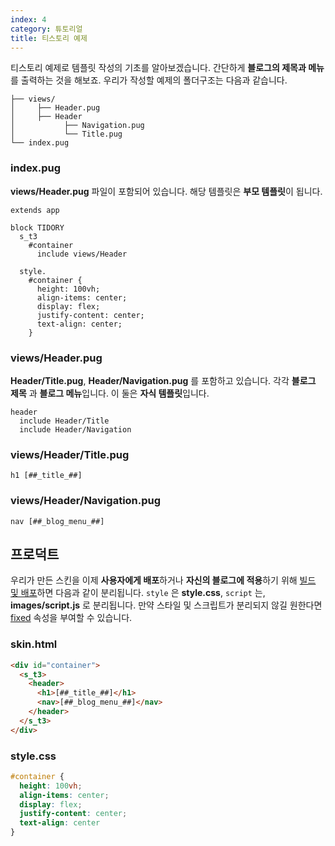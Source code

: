 ```yaml
---
index: 4
category: 튜토리얼
title: 티스토리 예제
---
```


티스토리 예제로 템플릿 작성의 기초를 알아보겠습니다. 간단하게 **블로그의 제목과 메뉴**를 출력하는 것을 해보죠. 우리가 작성할 예제의 폴더구조는 다음과 같습니다.

```plaintext
├── views/
│     ├── Header.pug
│     ├── Header
│           ├── Navigation.pug
│           └── Title.pug
└── index.pug
```

### index.pug

**views/Header.pug** 파일이 포함되어 있습니다. 해당 템플릿은 **부모 템플릿**이 됩니다.

```pug
extends app

block TIDORY
  s_t3
    #container
      include views/Header

  style.
    #container {
      height: 100vh;
      align-items: center;
      display: flex;
      justify-content: center;
      text-align: center;
    }
```

### views/Header.pug

**Header/Title.pug**, **Header/Navigation.pug** 를 포함하고 있습니다. 각각 **블로그 제목** 과 **블로그 메뉴**입니다. 이 둘은 **자식 템플릿**입니다.

```pug
header
  include Header/Title
  include Header/Navigation
```

### views/Header/Title.pug

```pug
h1 [##_title_##]
```

### views/Header/Navigation.pug

```pug
nav [##_blog_menu_##]
```

## 프로덕트

우리가 만든 스킨을 이제 **사용자에게 배포**하거나 **자신의 블로그에 적용**하기 위해 [빌드 및 배포](/docs/deployment)하면 다음과 같이 분리됩니다. `style` 은 **style.css**, `script` 는, **images/script.js** 로 분리됩니다. 만약 스타일 및 스크립트가 분리되지 않길 원한다면 [fixed](/docs/api#fixed) 속성을 부여할 수 있습니다.

### skin.html

```html
<div id="container">
  <s_t3>
    <header>
      <h1>[##_title_##]</h1>
      <nav>[##_blog_menu_##]</nav>
    </header>
  </s_t3>
</div>
```

### style.css

```css
#container {
  height: 100vh;
  align-items: center;
  display: flex;
  justify-content: center;
  text-align: center
}
```
